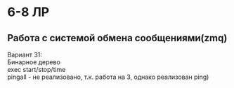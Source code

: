  # 6-8 ЛР
 ## Работа с системой обмена сообщениями(zmq)
 Вариант 31:   
 Бинарное дерево   
 exec start/stop/time   
 pingall - не реализовано, т.к. работа на 3, однако реализован ping)   
